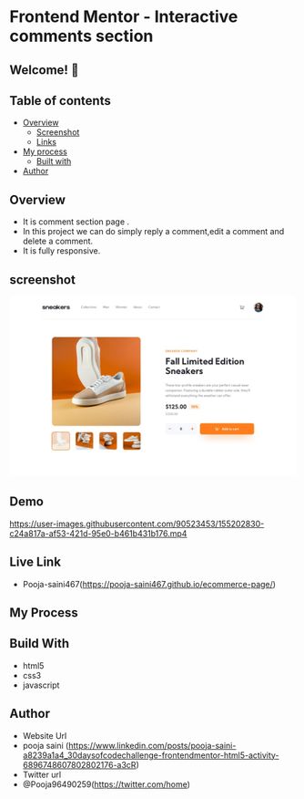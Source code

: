 # Frontend Mentor - Interactive comments section

## Welcome! 👋

## Table of contents

- [Overview](#overview)
  - [Screenshot](#screenshot)
  - [Links](#links)
- [My process](#my-process)
  - [Built with](#built-with)
- [Author](#author)

## Overview 
- It is comment section page .
- In this project we can do simply reply a comment,edit a comment and delete a comment.
- It is fully responsive.

## screenshot
<img src="https://github.com/Pooja-saini467/ecommerce-page/blob/main/design/desktop-design.jpg?raw=true">

## Demo

 https://user-images.githubusercontent.com/90523453/155202830-c24a817a-af53-421d-95e0-b461b431b176.mp4


## Live Link
- Pooja-saini467(https://pooja-saini467.github.io/ecommerce-page/)


## My Process
## Build With
- html5
- css3
- javascript

## Author
- Website Url
- pooja saini (https://www.linkedin.com/posts/pooja-saini-a8239a1a4_30daysofcodechallenge-frontendmentor-html5-activity-6896748607802802176-a3cR)
- Twitter url
- @Pooja96490259(https://twitter.com/home)
